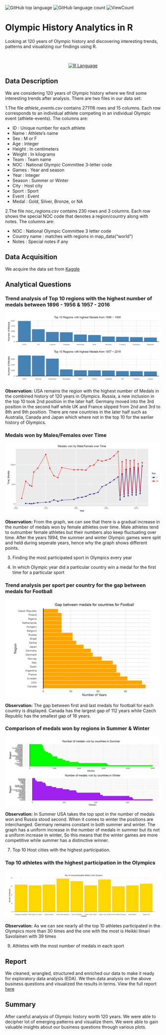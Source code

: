 ![GitHub top language](https://img.shields.io/github/languages/top/Thomas-George-T/Olympic-History-Analytics-in-R?style=flat)
![GitHub language count](https://img.shields.io/github/languages/count/Thomas-George-T/Olympic-History-Analytics-in-R?style=flat)
![ViewCount](https://views.whatilearened.today/views/github/Thomas-George-T/Olympic-History-Analytics-in-R.svg?cache=remove)

# Olympic History Analytics in R

Looking at 120 years of Olympic history and discovering interesting trends, patterns and visualizing our findings using R.

<br>

<p align="center">
	<a href="#">
		<img src="https://raw.githubusercontent.com/Thomas-George-T/Thomas-George-T/master/assets/r-lang.svg" alt="R Language" title="R" hspace=80 />
	</a>
</p>



## Data Description

We are considering 120 years of Olympic history where we find some interesting trends after analysis. There are two files in our data set:

1.The file *athlete_events.csv* contains 271116 rows and 15 columns. Each row corresponds to an individual athlete competing in an individual Olympic event (athlete-events). The columns are:

- ID : Unique number for each athlete
- Name : Athlete’s name
- Sex : M or F
- Age : Integer
- Height : In centimeters
- Weight : In kilograms
- Team : Team name
- NOC : National Olympic Committee 3-letter code
- Games : Year and season
- Year : Integer
- Season : Summer or Winter
- City : Host city
- Sport : Sport
- Event : Event
- Medal : Gold, Silver, Bronze, or NA

2.The file *noc_regions.csv* contains 230 rows and 3 columns. Each row shows the special NOC code that denotes a region/country along with notes. The columns are:

- NOC : National Olympic Committee 3 letter code
- Country name : matches with regions in map_data(“world”)
- Notes : Special notes if any

## Data Acquisition

We acquire the data set from [Kaggle](https://www.kaggle.com/heesoo37/120-years-of-olympic-historyathletes-and-results?select=athlete_events.csv)

## Analytical Questions

### Trend analysis of Top 10 regions with the highest number of medals between 1896 - 1956 & 1957 - 2016

<p align="center">
	<a href="#">
		<img src="assets/q1.JPG" />
	</a>
</p>

**Observation:** USA remains the region with the highest number of Medals in the combined history of 120 years in Olympics. Russia, a new inclusion in the top 10 took 2nd position in the later half. Germany moved into the 3rd position in the second half while UK and France slipped from 2nd and 3rd to 8th and 9th position. There are new countries in the later half such as Australia, Canada and Japan which where not in the top 10 for the earlier history of Olympics.

### Medals won by Males/Females over Time

<p align="center">
	<a href="#">
		<img src="assets/q2.JPG" />
	</a>
</p>

**Observation:** From the graph, we can see that there is a gradual increase in the number of medals won by female athletes over time. Male athletes tend to outnumber female athletes but their numbers also keep fluctuating over time. After the years 1994, the summer and winter Olympic games were split and held during seperate years, hence why the graph shows different points.

3. Finding the most participated sport in Olympics every year


4. In which Olympic year did a particular country win a medal for the first time for a particular sport

### Trend analysis per sport per country for the gap between medals for Football

<p align="center">
	<a href="#">
		<img src="assets/q5.JPG" />
	</a>
</p>

**Observation:** The gap between first and last medals for football for each country is displayed. Canada has the largest gap of 112 years while Czech Republic has the smallest gap of 16 years.

### Comparison of medals won by regions in Summer & Winter	

<p align="center">
	<a href="#">
		<img src="assets/q6.JPG" />
	</a>
</p>

**Observation:** In Summer USA takes the top spot in the number of medals won and Russia stood second. When it comes to winter the positions are interchanged. Germany remains constant in both summer and winter. The graph has a uniform increase in the number of medals in summer but its not a uniform increase in winter, So this means that the winter games are more competitive while summer has a distinctive winner. 

7. Top 10 Host cities with the highest participation.

### Top 10 athletes with the highest participation in the Olympics

<p align="center">
	<a href="#">
		<img src="assets/q8.JPG" />
	</a>
</p>

**Observation:** As we can see nearly all the top 10 athletes participated in the Olympics more than 30 times and the one with the most is Heikki Ilmari Savolainen with 39 times


9. Athletes with the most number of medals in each sport



## Report
We cleaned, wrangled, structured and enriched our data to make it ready for exploratory data analysis (EDA). We then data analysis on the above business questions and visualized the results in terms.
View the full report [here](https://github.com/Thomas-George-T/Olympic-History-Analytics-in-R/blob/main/Olympic-History.pdf)

## Summary
After careful analysis of Olympic history worth 120 years. We were able to decipher lot of emerging patterns and visualize them. We were able to gain valuable insights about our business questions through various plots.
